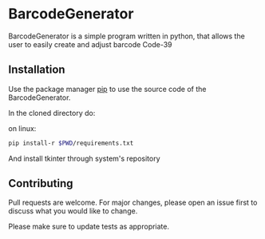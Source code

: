 # BarcodeGenerator

BarcodeGenerator is a simple program written in python, that allows the user to easily create and adjust barcode Code-39

## Installation

Use the package manager [pip](https://pip.pypa.io/en/stable/) to use the source code of the BarcodeGenerator.

In the cloned directory do:

on linux:
```bash
pip install-r $PWD/requirements.txt
```
And install tkinter through system's repository


## Contributing
Pull requests are welcome. For major changes, please open an issue first to discuss what you would like to change.

Please make sure to update tests as appropriate.
